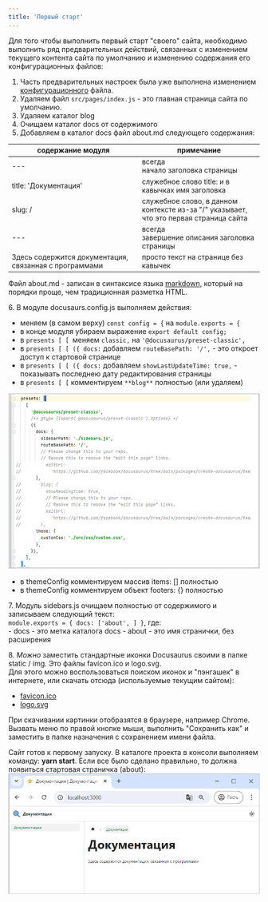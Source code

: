 ```yaml
---
title: 'Первый старт'
---
```


Для того чтобы выполнить первый старт "своего" сайта, необходимо выполнить ряд предварительных действий, 
связанных с изменением текущего контента сайта по умолчанию и изменению содержания его конфигурационных файлов: 

1. Часть предварительных настроек была уже выполнена изменением [конфигурационного](../create/create_deploy.md#настройка-конфигурационного-файла) файла.
2. Удаляем файл `src/pages/index.js` - это главная страница сайта по умолчанию.
3. Удаляем каталог blog
4. Очищаем каталог docs от содержимого
5. Добавляем в каталог docs файл about.md следующего содержания:

| содержание модуля                                       | примечание                                                                                  |
|---------------------------------------------------------|---------------------------------------------------------------------------------------------|
| ---                                                     | всегда<br/>начало заголовка страницы                                                        |
| title: 'Документация'                                   | служебное слово title: и в кавычках имя заголовка                                           |
| slug: /                                                 | служебное слово, в данном контексте из-за "/" указывает,<br/> что это первая страница сайта |
| ---                                                     | всегда<br/>завершение описания заголовка страницы                                           |
| Здесь содержится документация, связанная с программами  | просто текст на странице без кавычек                                                        |

Файл about.md - записан в синтаксисе языка [markdown](https://doka.guide/tools/markdown/), который на порядки проще, чем традиционная разметка HTML.

6\. В модуле docusaurs.config.js выполняем действия:
- меняем (в самом верху) `const config = {` на `module.exports = {` 
- в конце модуля убираем выражение `export default config;`
- в `presents [ [ `меняем `classic,` на `'@docusaurus/preset-classic',`
- в `presents [ [ ({ docs:` добавляем `routeBasePath: '/',` - это откроет доступ к стартовой странице
- в `presents [ [ ({ docs:` добавляем `showLastUpdateTime: true,` - показывать последнею дату редактирования страницы 
- в `presents [ [` комментируем `**blog**` полностью (или удаляем) 

![](img/start1.png)  

- в themeConfig комментируем массив items: [] полностью
- в themeConfig комментируем объект footers: {} полностью

7\. Модуль sidebars.js очищаем полностью от содержимого и записываем следующий текст:   
    `module.exports = { docs: ['about', ] }`, где:  
    - docs - это метка каталога docs
    - about - это имя странички, без расширения

8\. _Можно_ заместить стандартные иконки Docusaurus своими в папке static / img. Это файлы favicon.ico и logo.svg.  
Для этого можно воспользоваться поиском иконок и "пэнгашек" в интернете, или скачать отсюда (используемые текущим сайтом):

- [favicon.ico](pathname:///files/favicon.ico)      
- [logo.svg](pathname:///files/logo.svg)

При скачивании картинки отобразятся в браузере, например Chrome. Вызвать меню по правой кнопке мыши, 
выполнить "Сохранить как" и заместить в папке назначения с сохранением имени файла.

Сайт готов к первому запуску. 
В каталоге проекта в консоли выполняем команду: **yarn start**.
Если все было сделано правильно, то должна появиться стартовая страничка (about):
![](img/start2.png)


